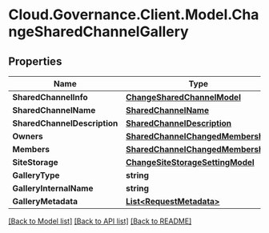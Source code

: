 # Cloud.Governance.Client.Model.ChangeSharedChannelGallery
## Properties

Name | Type | Description | Notes
------------ | ------------- | ------------- | -------------
**SharedChannelInfo** | [**ChangeSharedChannelModel**](ChangeSharedChannelModel.md) |  | [optional] 
**SharedChannelName** | [**SharedChannelName**](SharedChannelName.md) |  | [optional] 
**SharedChannelDescription** | [**SharedChannelDescription**](SharedChannelDescription.md) |  | [optional] 
**Owners** | [**SharedChannelChangedMembership**](SharedChannelChangedMembership.md) |  | [optional] 
**Members** | [**SharedChannelChangedMembership**](SharedChannelChangedMembership.md) |  | [optional] 
**SiteStorage** | [**ChangeSiteStorageSettingModel**](ChangeSiteStorageSettingModel.md) |  | [optional] 
**GalleryType** | **string** |  | [optional] 
**GalleryInternalName** | **string** |  | [optional] 
**GalleryMetadata** | [**List&lt;RequestMetadata&gt;**](RequestMetadata.md) |  | [optional] 

[[Back to Model list]](../README.md#documentation-for-models) [[Back to API list]](../README.md#documentation-for-api-endpoints) [[Back to README]](../README.md)

